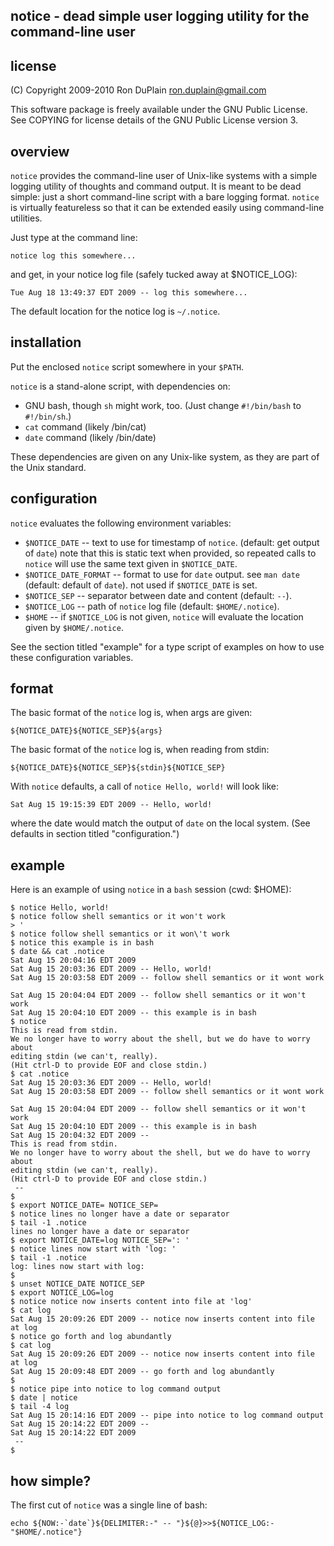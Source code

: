 notice - dead simple user logging utility for the command-line user
-------------------------------------------------------------------

license
-------

(C) Copyright 2009-2010 Ron DuPlain <ron.duplain@gmail.com>

This software package is freely available under the GNU Public License.
See COPYING for license details of the GNU Public License version 3.

overview
--------

`notice` provides the command-line user of Unix-like systems with a simple
logging utility of thoughts and command output.  It is meant to be dead simple:
just a short command-line script with a bare logging format.  `notice` is
virtually featureless so that it can be extended easily using command-line
utilities.

Just type at the command line:

    notice log this somewhere...

and get, in your notice log file (safely tucked away at $NOTICE_LOG):

    Tue Aug 18 13:49:37 EDT 2009 -- log this somewhere...

The default location for the notice log is `~/.notice`.

installation
------------

Put the enclosed `notice` script somewhere in your `$PATH`.

`notice` is a stand-alone script, with dependencies on:

 * GNU bash, though `sh` might work, too.
   (Just change `#!/bin/bash` to `#!/bin/sh`.)
 * `cat` command (likely /bin/cat)
 * `date` command (likely /bin/date)

These dependencies are given on any Unix-like system, as they are part of the
Unix standard.

configuration
-------------

`notice` evaluates the following environment variables:

 * `$NOTICE_DATE` -- text to use for timestamp of `notice`. (default: get
    output of `date`) note that this is static text when provided, so repeated
    calls to `notice` will use the same text given in `$NOTICE_DATE`.
 * `$NOTICE_DATE_FORMAT` -- format to use for `date` output. see `man date`
    (default: default of `date`). not used if `$NOTICE_DATE` is set.
 * `$NOTICE_SEP` -- separator between date and content (default: ` -- `).
 * `$NOTICE_LOG` -- path of `notice` log file (default: `$HOME/.notice`).
 * `$HOME` -- if `$NOTICE_LOG` is not given, `notice` will evaluate the
    location given by `$HOME/.notice`.

See the section titled "example" for a type script of examples on how to use
these configuration variables.

format
------

The basic format of the `notice` log is, when args are given:

    ${NOTICE_DATE}${NOTICE_SEP}${args}

The basic format of the `notice` log is, when reading from stdin:

    ${NOTICE_DATE}${NOTICE_SEP}${stdin}${NOTICE_SEP}

With `notice` defaults, a call of `notice Hello, world!` will look like:

    Sat Aug 15 19:15:39 EDT 2009 -- Hello, world!

where the date would match the output of `date` on the local system.
(See defaults in section titled "configuration.")

example
-------

Here is an example of using `notice` in a `bash` session (cwd: $HOME):

    $ notice Hello, world!
    $ notice follow shell semantics or it won't work
    > '
    $ notice follow shell semantics or it won\'t work
    $ notice this example is in bash
    $ date && cat .notice
    Sat Aug 15 20:04:16 EDT 2009
    Sat Aug 15 20:03:36 EDT 2009 -- Hello, world!
    Sat Aug 15 20:03:58 EDT 2009 -- follow shell semantics or it wont work

    Sat Aug 15 20:04:04 EDT 2009 -- follow shell semantics or it won't work
    Sat Aug 15 20:04:10 EDT 2009 -- this example is in bash
    $ notice
    This is read from stdin.
    We no longer have to worry about the shell, but we do have to worry about
    editing stdin (we can't, really).
    (Hit ctrl-D to provide EOF and close stdin.)
    $ cat .notice
    Sat Aug 15 20:03:36 EDT 2009 -- Hello, world!
    Sat Aug 15 20:03:58 EDT 2009 -- follow shell semantics or it wont work
  
    Sat Aug 15 20:04:04 EDT 2009 -- follow shell semantics or it won't work
    Sat Aug 15 20:04:10 EDT 2009 -- this example is in bash
    Sat Aug 15 20:04:32 EDT 2009 --
    This is read from stdin.
    We no longer have to worry about the shell, but we do have to worry about
    editing stdin (we can't, really).
    (Hit ctrl-D to provide EOF and close stdin.)
     --
    $ 
    $ export NOTICE_DATE= NOTICE_SEP=
    $ notice lines no longer have a date or separator
    $ tail -1 .notice
    lines no longer have a date or separator
    $ export NOTICE_DATE=log NOTICE_SEP=': '
    $ notice lines now start with 'log: '
    $ tail -1 .notice 
    log: lines now start with log: 
    $ 
    $ unset NOTICE_DATE NOTICE_SEP 
    $ export NOTICE_LOG=log
    $ notice notice now inserts content into file at 'log'
    $ cat log 
    Sat Aug 15 20:09:26 EDT 2009 -- notice now inserts content into file at log
    $ notice go forth and log abundantly
    $ cat log 
    Sat Aug 15 20:09:26 EDT 2009 -- notice now inserts content into file at log
    Sat Aug 15 20:09:48 EDT 2009 -- go forth and log abundantly
    $ 
    $ notice pipe into notice to log command output
    $ date | notice
    $ tail -4 log
    Sat Aug 15 20:14:16 EDT 2009 -- pipe into notice to log command output
    Sat Aug 15 20:14:22 EDT 2009 -- 
    Sat Aug 15 20:14:22 EDT 2009
     -- 
    $ 

how simple?
-----------

The first cut of `notice` was a single line of bash:

    echo ${NOW:-`date`}${DELIMITER:-" -- "}${@}>>${NOTICE_LOG:-"$HOME/.notice"}

